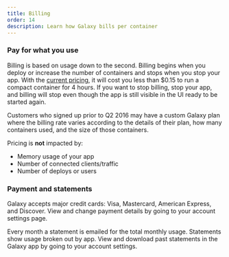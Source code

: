 ```yaml
---
title: Billing
order: 14
description: Learn how Galaxy bills per container
---
```


<h3 id="billing-usage">Pay for what you use</h3>

Billing is based on usage down to the second. Billing begins when you deploy or increase the number of containers and stops when you stop your app. With the [current pricing](https://www.meteor.com/why-meteor/pricing), it will cost you less than $0.15 to run a compact container for 4 hours. If you want to stop billing, stop your app, and billing will stop even though the app is still visible in the UI ready to be started again.

Customers who signed up prior to Q2 2016 may have a custom Galaxy plan where the billing rate varies according to the details of their plan, how many containers used, and the size of those containers.

Pricing is **not** impacted by:

- Memory usage of your app
- Number of connected clients/traffic
- Number of deploys or users


<h3 id="billing-update">Payment and statements</h3>

Galaxy accepts major credit cards: Visa, Mastercard, American Express, and Discover. View and change payment details by going to your account settings page.

Every month a statement is emailed for the total monthly usage. Statements show usage broken out by app. View and download past statements in the Galaxy app by going to your account settings.
